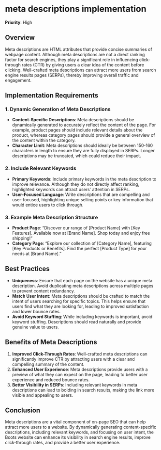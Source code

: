 
# meta descriptions implementation

**Priority**: High

## Overview

Meta descriptions are HTML attributes that provide concise summaries of webpage content. Although meta descriptions are not a direct ranking factor for search engines, they play a significant role in influencing click-through rates (CTR) by giving users a clear idea of the content before clicking. Well-crafted meta descriptions can attract more users from search engine results pages (SERPs), thereby improving overall traffic and engagement.

## Implementation Requirements

### 1. Dynamic Generation of Meta Descriptions

- **Content-Specific Descriptions**: Meta descriptions should be dynamically generated to accurately reflect the content of the page. For example, product pages should include relevant details about the product, whereas category pages should provide a general overview of the content within the category.
- **Character Limit**: Meta descriptions should ideally be between 150-160 characters in length to ensure they are fully displayed in SERPs. Longer descriptions may be truncated, which could reduce their impact.

### 2. Include Relevant Keywords

- **Primary Keywords**: Include primary keywords in the meta description to improve relevance. Although they do not directly affect ranking, highlighted keywords can attract users' attention in SERPs.
- **User-Focused Language**: Write descriptions that are compelling and user-focused, highlighting unique selling points or key information that would entice users to click through.

### 3. Example Meta Description Structure

- **Product Page**: “Discover our range of [Product Name] with [Key Features]. Available now at [Brand Name]. Shop today and enjoy free shipping!”
- **Category Page**: “Explore our collection of [Category Name], featuring [Key Products or Benefits]. Find the perfect [Product Type] for your needs at [Brand Name].”

## Best Practices

- **Uniqueness**: Ensure that each page on the website has a unique meta description. Avoid duplicating meta descriptions across multiple pages to prevent content redundancy.
- **Match User Intent**: Meta descriptions should be crafted to match the intent of users searching for specific topics. This helps ensure that users find what they are looking for, leading to improved satisfaction and lower bounce rates.
- **Avoid Keyword Stuffing**: While including keywords is important, avoid keyword stuffing. Descriptions should read naturally and provide genuine value to users.

## Benefits of Meta Descriptions

1. **Improved Click-Through Rates**: Well-crafted meta descriptions can significantly improve CTR by attracting users with a clear and compelling summary of the content.
2. **Enhanced User Experience**: Meta descriptions provide users with a preview of what they can expect on the page, leading to better user experience and reduced bounce rates.
3. **Better Visibility in SERPs**: Including relevant keywords in meta descriptions can lead to bolding in search results, making the link more visible and appealing to users.

## Conclusion

Meta descriptions are a vital component of on-page SEO that can help attract more users to a website. By dynamically generating content-specific descriptions, including relevant keywords, and focusing on user intent, the Boots website can enhance its visibility in search engine results, improve click-through rates, and provide a better user experience.
